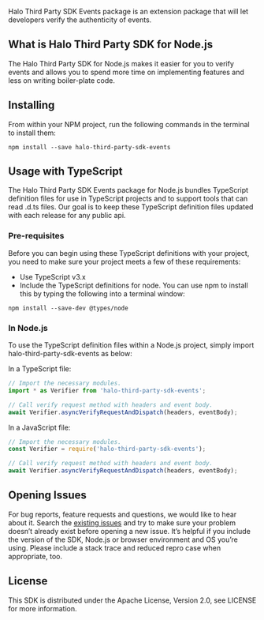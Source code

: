 Halo Third Party SDK Events package is an extension package that will let developers verify the authenticity of events.

## What is Halo Third Party SDK for Node.js

The Halo Third Party SDK for Node.js makes it easier for you to verify events and allows you to spend more time on implementing features and less on writing boiler-plate code.

## Installing
From within your NPM project, run the following commands in the terminal to install them:

```
npm install --save halo-third-party-sdk-events
```

## Usage with TypeScript
The Halo Third Party SDK Events package for Node.js bundles TypeScript definition files for use in TypeScript projects and to support tools that can read .d.ts files. Our goal is to keep these TypeScript definition files updated with each release for any public api.

### Pre-requisites
Before you can begin using these TypeScript definitions with your project, you need to make sure your project meets a few of these requirements:
- Use TypeScript v3.x
- Include the TypeScript definitions for node. You can use npm to install this by typing the following into a terminal window:

```
npm install --save-dev @types/node
```

### In Node.js
To use the TypeScript definition files within a Node.js project, simply import halo-third-party-sdk-events as below:

In a TypeScript file:

```typescript
// Import the necessary modules.
import * as Verifier from 'halo-third-party-sdk-events';

// Call verify request method with headers and event body.
await Verifier.asyncVerifyRequestAndDispatch(headers, eventBody);
```

In a JavaScript file:

```javascript
// Import the necessary modules.
const Verifier = require('halo-third-party-sdk-events');

// Call verify request method with headers and event body.
await Verifier.asyncVerifyRequestAndDispatch(headers, eventBody);
```

## Opening Issues
For bug reports, feature requests and questions, we would like to hear about it. Search the [existing issues](https://github.com/amzn/halo-third-party-sdk-for-node-js/issues) and try to make sure your problem doesn’t already exist before opening a new issue. It’s helpful if you include the version of the SDK, Node.js or browser environment and OS you’re using. Please include a stack trace and reduced repro case when appropriate, too.

## License
This SDK is distributed under the Apache License, Version 2.0, see LICENSE for more information.
